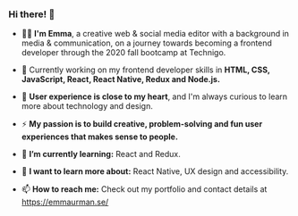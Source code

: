 ### Hi there! 👋

-  👩‍💻 **I'm Emma**, a creative web & social media editor with a background in media & communication, on a journey towards becoming a frontend developer through the 2020 fall bootcamp at Technigo. 

- 🚀 Currently working on my frontend developer skills in **HTML, CSS, JavaScript, React, React Native, Redux and Node.js.** 

- 💛 **User experience is close to my heart**, and I'm always curious to learn more about technology and design. 

- ⚡️ **My passion is to build creative, problem-solving and fun user experiences that makes sense to people.**

- 🌱 **I’m currently learning:** React and Redux.

- 🎨 **I want to learn more about:** React Native, UX design and accessibility.

- 📫 **How to reach me:** Check out my portfolio and contact details at https://emmaurman.se/
